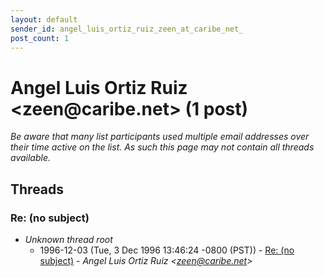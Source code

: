 ```yaml
---
layout: default
sender_id: angel_luis_ortiz_ruiz_zeen_at_caribe_net_
post_count: 1
---
```


# Angel Luis Ortiz Ruiz <zeen<span>@</span>caribe.net> (1 post)

_Be aware that many list participants used multiple email addresses over their time active on the list. As such this page may not contain all threads available._

## Threads

### Re: (no subject)
+ _Unknown thread root_
  + 1996-12-03 (Tue, 3 Dec 1996 13:46:24 -0800 (PST)) - [Re: (no subject)](/archive/1996/12/4ed7204356d95c79a497a14cf274a8038758cf406ff0d0d98e41cd2ae8f765b5) - _Angel Luis Ortiz Ruiz \<zeen@caribe.net\>_

